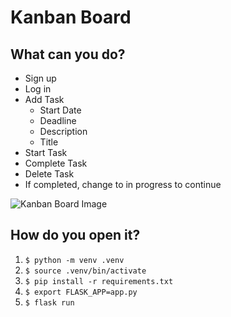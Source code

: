 # Kanban Board

## What can you do?

- Sign up
- Log in
- Add Task
  - Start Date
  - Deadline
  - Description
  - Title
- Start Task
- Complete Task
- Delete Task
- If completed, change to in progress to continue

![Kanban Board Image](https://github.com/WesleyWWhelan/KanbanBoard/blob/master/kanban_app/public/ss.png)

## How do you open it?

1. ```$ python -m venv .venv```
2. ```$ source .venv/bin/activate```
3. ```$ pip install -r requirements.txt```
4. ```$ export FLASK_APP=app.py```
5. ```$ flask run```

